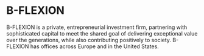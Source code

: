 # B-FLEXION

B-FLEXION is a private, entrepreneurial investment firm, partnering with sophisticated capital to meet the shared goal of delivering exceptional value over the generations, while also contributing positively to society.  B-FLEXION has offices across Europe and in the United States.